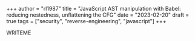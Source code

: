 +++
author = "rl1987"
title = "JavaScript AST manipulation with Babel: reducing nestedness, unflattening the CFG"
date = "2023-02-20"
draft = true
tags = ["security", "reverse-engineering", "javascript"]
+++

WRITEME
